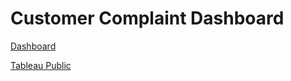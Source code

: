 # Customer Complaint Dashboard

[Dashboard](https://user-images.githubusercontent.com/102408608/173494080-a82fc89e-612f-43ac-91e5-060af3b3aca3.png)

[Tableau Public](https://public.tableau.com/app/profile/kishan7163/viz/CustomerComplaintsDashboard_16551457032050/Dashboard?publish=yes)

